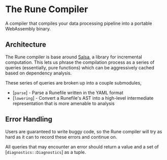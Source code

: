 # The Rune Compiler

A compiler that compiles your data processing pipeline into a portable
WebAssembly binary.

## Architecture

The Rune compiler is base around [Salsa][salsa], a library for incremental
computation.  This lets us phrase the compilation process as a series of queries
(essentially, pure functions) which can be aggressively cached based on
dependency analysis.

These series of queries are broken up into a couple submodules,

- [`parse`] - Parse a Runefile written in the YAML format
- [`lowering`] - Convert a Runefile's AST into a high-level intermediate
  representation that is more amenable to analysis

## Error Handling

Users are guaranteed to write buggy code, so the Rune compiler will try as hard
as it can to record these errors and continue on.

All queries that may encounter an error should return a value and a set of
[`diagnostics::Diagnostics`] as a tuple.

[salsa]: https://github.com/salsa-rs/salsa
